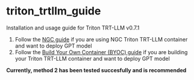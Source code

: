 # triton_trtllm_guide
Installation and usage guide for Triton TRT-LLM v0.7.1

1. Follow the [NGC guide](https://github.com/kshitizgupta21/triton_trtllm_guide/blob/main/README_GPT_BYOCTritonTRTLLM.md) if you are using NGC Triton TRT-LLM container and want to deploy GPT model
2. Follow the [Build Your Own Container (BYOC) guide](https://github.com/kshitizgupta21/triton_trtllm_guide/blob/main/README_GPT_BYOCTritonTRTLLM.md) if you are building your Triton TRT-LLM container and want to deploy GPT model

**Currently, method 2 has been tested succesfully and is recommended**

